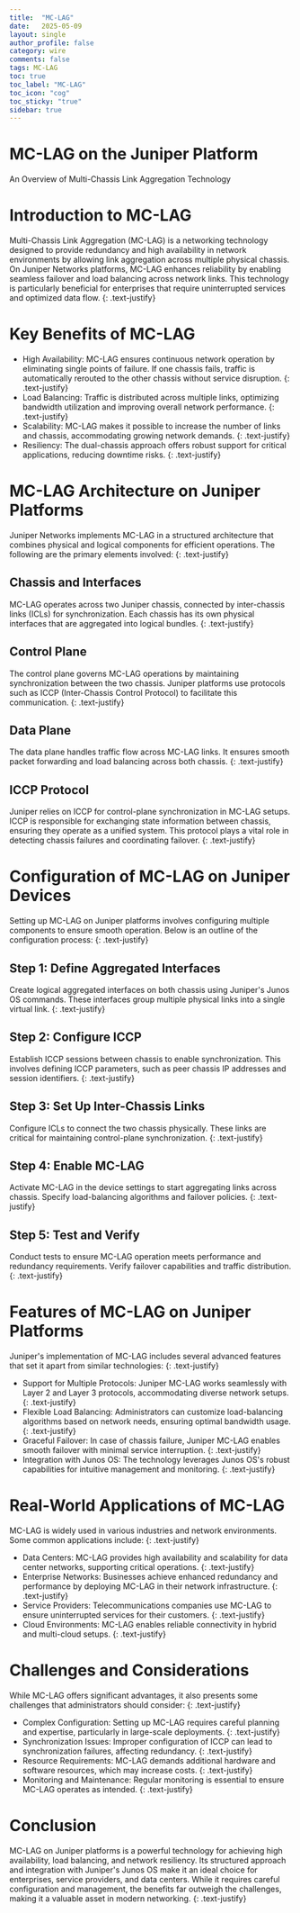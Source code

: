 ```yaml
---
title:  "MC-LAG"
date:   2025-05-09
layout: single
author_profile: false
category: wire
comments: false
tags: MC-LAG
toc: true
toc_label: "MC-LAG"
toc_icon: "cog"
toc_sticky: "true"
sidebar: true
---
```


# MC-LAG on the Juniper Platform
An Overview of Multi-Chassis Link Aggregation Technology

# Introduction to MC-LAG
Multi-Chassis Link Aggregation (MC-LAG) is a networking technology designed to provide redundancy and high availability in network environments by allowing link aggregation across multiple physical chassis. On Juniper Networks platforms, MC-LAG enhances reliability by enabling seamless failover and load balancing across network links. This technology is particularly beneficial for enterprises that require uninterrupted services and optimized data flow.
{: .text-justify}

# Key Benefits of MC-LAG
- High Availability: MC-LAG ensures continuous network operation by eliminating single points of failure. If one chassis fails, traffic is automatically rerouted to the other chassis without service disruption.
{: .text-justify}
- Load Balancing: Traffic is distributed across multiple links, optimizing bandwidth utilization and improving overall network performance.
{: .text-justify}
- Scalability: MC-LAG makes it possible to increase the number of links and chassis, accommodating growing network demands.
{: .text-justify}
- Resiliency: The dual-chassis approach offers robust support for critical applications, reducing downtime risks.
{: .text-justify}

# MC-LAG Architecture on Juniper Platforms
Juniper Networks implements MC-LAG in a structured architecture that combines physical and logical components for efficient operations. The following are the primary elements involved:
{: .text-justify}

## Chassis and Interfaces
MC-LAG operates across two Juniper chassis, connected by inter-chassis links (ICLs) for synchronization. Each chassis has its own physical interfaces that are aggregated into logical bundles.
{: .text-justify}

## Control Plane
The control plane governs MC-LAG operations by maintaining synchronization between the two chassis. Juniper platforms use protocols such as ICCP (Inter-Chassis Control Protocol) to facilitate this communication.
{: .text-justify}

## Data Plane
The data plane handles traffic flow across MC-LAG links. It ensures smooth packet forwarding and load balancing across both chassis.
{: .text-justify}

## ICCP Protocol
Juniper relies on ICCP for control-plane synchronization in MC-LAG setups. ICCP is responsible for exchanging state information between chassis, ensuring they operate as a unified system. This protocol plays a vital role in detecting chassis failures and coordinating failover.
{: .text-justify}

# Configuration of MC-LAG on Juniper Devices
Setting up MC-LAG on Juniper platforms involves configuring multiple components to ensure smooth operation. Below is an outline of the configuration process:
{: .text-justify}

## Step 1: Define Aggregated Interfaces
Create logical aggregated interfaces on both chassis using Juniper's Junos OS commands. These interfaces group multiple physical links into a single virtual link.
{: .text-justify}

## Step 2: Configure ICCP
Establish ICCP sessions between chassis to enable synchronization. This involves defining ICCP parameters, such as peer chassis IP addresses and session identifiers.
{: .text-justify}

## Step 3: Set Up Inter-Chassis Links
Configure ICLs to connect the two chassis physically. These links are critical for maintaining control-plane synchronization.
{: .text-justify}

## Step 4: Enable MC-LAG
Activate MC-LAG in the device settings to start aggregating links across chassis. Specify load-balancing algorithms and failover policies.
{: .text-justify}

## Step 5: Test and Verify
Conduct tests to ensure MC-LAG operation meets performance and redundancy requirements. Verify failover capabilities and traffic distribution.
{: .text-justify}

# Features of MC-LAG on Juniper Platforms
Juniper's implementation of MC-LAG includes several advanced features that set it apart from similar technologies:
{: .text-justify}
- Support for Multiple Protocols: Juniper MC-LAG works seamlessly with Layer 2 and Layer 3 protocols, accommodating diverse network setups.
{: .text-justify}
- Flexible Load Balancing: Administrators can customize load-balancing algorithms based on network needs, ensuring optimal bandwidth usage.
{: .text-justify}
- Graceful Failover: In case of chassis failure, Juniper MC-LAG enables smooth failover with minimal service interruption.
{: .text-justify}
- Integration with Junos OS: The technology leverages Junos OS's robust capabilities for intuitive management and monitoring.
{: .text-justify}

# Real-World Applications of MC-LAG
MC-LAG is widely used in various industries and network environments. Some common applications include:
{: .text-justify}
- Data Centers: MC-LAG provides high availability and scalability for data center networks, supporting critical operations.
{: .text-justify}
- Enterprise Networks: Businesses achieve enhanced redundancy and performance by deploying MC-LAG in their network infrastructure.
{: .text-justify}
- Service Providers: Telecommunications companies use MC-LAG to ensure uninterrupted services for their customers.
{: .text-justify}
- Cloud Environments: MC-LAG enables reliable connectivity in hybrid and multi-cloud setups.
{: .text-justify}

# Challenges and Considerations
While MC-LAG offers significant advantages, it also presents some challenges that administrators should consider:
{: .text-justify}

- Complex Configuration: Setting up MC-LAG requires careful planning and expertise, particularly in large-scale deployments.
{: .text-justify}
- Synchronization Issues: Improper configuration of ICCP can lead to synchronization failures, affecting redundancy.
{: .text-justify}
- Resource Requirements: MC-LAG demands additional hardware and software resources, which may increase costs.
{: .text-justify}
- Monitoring and Maintenance: Regular monitoring is essential to ensure MC-LAG operates as intended.
{: .text-justify}

# Conclusion
MC-LAG on Juniper platforms is a powerful technology for achieving high availability, load balancing, and network resiliency. Its structured approach and integration with Juniper's Junos OS make it an ideal choice for enterprises, service providers, and data centers. While it requires careful configuration and management, the benefits far outweigh the challenges, making it a valuable asset in modern networking.
{: .text-justify}